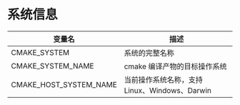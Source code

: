 # 系统信息

变量名|描述|
-|-|
CMAKE_SYSTEM|系统的完整名称
CMAKE_SYSTEM_NAME|cmake 编译产物的目标操作系统
CMAKE_HOST_SYSTEM_NAME|当前操作系统名称，支持 Linux、Windows、Darwin